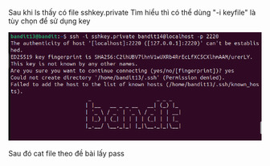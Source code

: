 Sau khi ls thấy có file sshkey.private
Tìm hiểu thì có thể dùng "-i keyfile" là tùy chọn để sử dụng key

![alt text](writeup/anh/18.png)

Sau đó cat file theo đề bài lấy pass